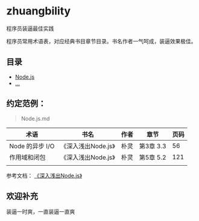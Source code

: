 # zhuangbility
程序员装逼最佳实践

程序员常用术语表，对应经典书目章节目录。书名作者一气呵成，装逼效果极佳。

## 目录

* [Node.js](https://github.com/yey/zhuangbility/blob/master/Node.js.md)
* [...](https://github.com/yey/zhuangbility/pulls)

## 约定范例：
> Node.js.md

| 术语            | 书名                | 作者 | 章节      | 页码 |
| --------------- | ------------------- | ---- | --------- | ---- |
| Node 的异步 I/O | 《深入浅出Node.js》 | 朴灵 | 第3章 3.3 | 56   |
| 作用域和闭包    | 《深入浅出Node.js》 | 朴灵 | 第5章 5.2 | 121  |
|                 |                     |      |           |      |

参考文档：
[《深入浅出Node.js》]()


## 欢迎补充

装逼一时爽，一直装逼一直爽